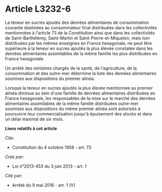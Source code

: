 # Article L3232-6

La teneur en sucres ajoutés des denrées alimentaires de consommation courante destinées au consommateur final distribuées
dans les collectivités mentionnées à l'article 73 de la Constitution ainsi que dans les collectivités de Saint-Barthélemy,
Saint-Martin et Saint-Pierre-et-Miquelon, mais non distribuées par les mêmes enseignes en France hexagonale, ne peut être
supérieure à la teneur en sucres ajoutés la plus élevée constatée dans les denrées alimentaires assimilables de la même
famille les plus distribuées en France hexagonale. 

Un arrêté des ministres chargés de la santé, de l'agriculture, de la consommation et des outre-mer détermine la liste des
denrées alimentaires soumises aux dispositions du premier alinéa. 

Lorsque la teneur en sucres ajoutés la plus élevée mentionnée au premier alinéa diminue au sein d'une famille de denrées
alimentaires distribuées en France hexagonale, les responsables de la mise sur le marché des denrées alimentaires
assimilables de la même famille distribuées outre-mer soumises aux dispositions du même premier alinéa sont autorisés à
poursuivre leur commercialisation jusqu'à épuisement des stocks et dans un délai maximal de six mois.

**Liens relatifs à cet article**

_Cite_:

  - Constitution du 4 octobre 1958 - art. 73

_Créé par_:

  - Loi n°2013-453 du 3 juin 2013 - art. 1

_Cité par_:

  - Arrêté du 9 mai 2016 - art. 1 (V)
